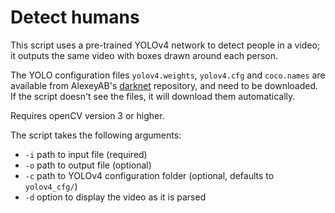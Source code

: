 # Detect humans

This script uses a pre-trained YOLOv4 network to detect people in a video; it outputs the same video with boxes drawn around each person. 

The YOLO configuration files `yolov4.weights`, `yolov4.cfg` and `coco.names` are available from AlexeyAB's [darknet](https://github.com/AlexeyAB/darknet) repository, and need to be downloaded.
If the script doesn't see the files, it will download them automatically.

Requires openCV version 3 or higher.



The script takes the following arguments:
 - `-i` path to input file (required)
 - `-o` path to output file (optional)
 - `-c` path to YOLOv4 configuration folder (optional, defaults to `yolov4_cfg/`)
 - `-d` option to display the video as it is parsed

  